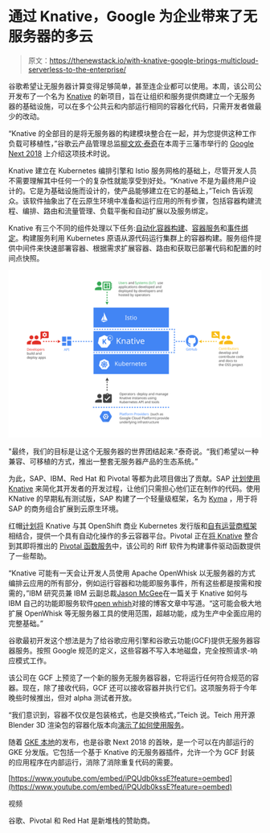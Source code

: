 # 通过 Knative，Google 为企业带来了无服务器的多云

> 原文：<https://thenewstack.io/with-knative-google-brings-multicloud-serverless-to-the-enterprise/>

谷歌希望让无服务器计算变得足够简单，甚至连企业都可以使用。本周，该公司公开发布了一个名为 [Knative](https://cloud.google.com/knative/) 的新项目，旨在让组织和服务提供商建立一个无服务器的基础设施，可以在多个公共云和内部运行相同的容器化代码，只需开发者做最少的改动。

“Knative 的全部目的是将无服务器的构建模块整合在一起，并为您提供这种工作负载可移植性，”谷歌云产品管理总监[柳文欢·泰奇](https://twitter.com/teich)在本周于三藩市举行的 [Google Next 2018](https://cloud.withgoogle.com/next18/sf/) 上介绍这项技术时说。

Knative 建立在 Kubernetes 编排引擎和 Istio 服务网格的基础上，尽管开发人员不需要理解其中任何一个的复杂性就能享受到好处。“Knative 不是为最终用户设计的。它是为基础设施而设计的，使产品能够建立在它的基础上，”Teich 告诉观众。该软件抽象出了在云原生环境中准备和运行应用的所有步骤，包括容器构建流程、编排、路由和流量管理、负载平衡和自动扩展以及服务绑定。

Knative 有三个不同的组件处理以下任务:[自动化容器构建](https://github.com/knative/build)、[容器服务](https://github.com/knative/serving)和[事件绑定](https://github.com/knative/eventing)。构建服务利用 Kubernetes 原语从源代码运行集群上的容器构建。服务组件提供中间件来快速部署容器、根据需求扩展容器、路由和获取已部署代码和配置的时间点快照。

[![](img/2e8b2dedc1ac5d4603984379c6e67ce4.png)](https://github.com/knative/docs/)

"最终，我们的目标是让这个无服务器的世界团结起来."泰奇说。“我们希望以一种兼容、可移植的方式，推出一整套无服务器产品的生态系统。”

为此，SAP、IBM、Red Hat 和 Pivotal 等都为此项目做出了贡献。SAP [计划使用 Knative](https://blogs.sap.com/2018/07/24/sap-cloud-platform-an-open-enterprise-platform-with-a-cloud-native-core/) 来简化其开发者的开发过程，让他们只需担心他们正在制作的代码。使用 KNative 的早期私有测试版，SAP 构建了一个轻量级框架，名为 [Kyma](https://github.com/kyma-project) ，用于将 SAP 的商务组合扩展到云原生环境。

红帽[计划将](https://blog.openshift.com/state-of-serverless-in-kubernetes-knative-and-openshift-cloud-functions/) Knative 与其 OpenShift 商业 Kubernetes 发行版和[自有运营商框架](https://thenewstack.io/coreos-says-red-hat-will-help-introduce-openshift-to-operators/)相结合，提供一个具有自动化操作的多云容器平台。Pivotal 正在[将 Knative](https://content.pivotal.io/blog/knative-powerful-building-blocks-for-a-portable-function-platform) 整合到其即将推出的 [Pivotal 函数服务](https://pivotal.io/platform/pivotal-function-service)中，该公司的 Riff 软件为构建事件驱动函数提供了一些帮助。

“Knative 可能有一天会让开发人员使用 Apache OpenWhisk 以无服务器的方式编排云应用的所有部分，例如运行容器和功能即服务事件，所有这些都是按需和按需的，”IBM 研究员兼 IBM 云副总裁[Jason McGee](https://www.ibm.com/blogs/cloud-computing/2018/07/24/ibm-cloud-google-knative-serverless/)在一篇关于 Knative 如何与 IBM 自己的功能即服务软件[open whish](https://thenewstack.io/ibms-openwhisk-serverless/)对接的博客文章中写道。“这可能会极大地扩展 OpenWhisk 等无服务器工具的使用范围，超越功能，成为生产中全面应用的完整基础。”

谷歌最初开发这个想法是为了给谷歌应用引擎和谷歌云功能(GCF)提供无服务器容器服务。按照 Google 规范的定义，这些容器不写入本地磁盘，完全按照请求-响应模式工作。

该公司在 GCF 上预览了一个新的服务无服务器容器，它将运行任何符合规范的容器。现在，除了接收代码，GCF 还可以接收容器并执行它们。这项服务将于今年晚些时候推出，但对 alpha 测试者开放。

“我们意识到，容器不仅仅是包装格式，也是交换格式，”Teich 说。Teich 用开源 Blender 3D 渲染包的容器化版本向[演示了如何使用服务](https://youtu.be/iPQUdb0kssE)。

随着 [GKE 本地](https://cloud.google.com/gke-on-prem/)的发布，也是谷歌 Next 2018 的首映，是一个可以在内部运行的 GKE 分发版。它包括一个基于 Knative 的无服务器插件，允许一个为 GCF 封装的应用程序在内部运行，消除了消除重复代码的需要。

[https://www.youtube.com/embed/iPQUdb0kssE?feature=oembed](https://www.youtube.com/embed/iPQUdb0kssE?feature=oembed)

视频

谷歌、Pivotal 和 Red Hat 是新堆栈的赞助商。

<svg xmlns:xlink="http://www.w3.org/1999/xlink" viewBox="0 0 68 31" version="1.1"><title>Group</title> <desc>Created with Sketch.</desc></svg>